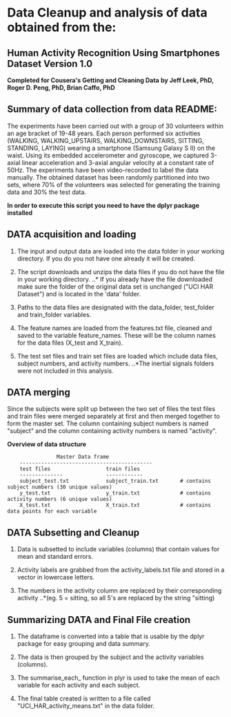 
Data Cleanup and analysis of data obtained from the:
==================================================================
Human Activity Recognition Using Smartphones Dataset Version 1.0
------------------------------------------------------------------

**Completed for Cousera's Getting and Cleaning Data**
**by Jeff Leek, PhD, Roger D. Peng, PhD, Brian Caffo, PhD**


Summary of data collection from data README:
------------------------------------------------
The experiments have been carried out with a group of 30 volunteers within an age bracket of 
19-48 years. Each person performed six activities (WALKING, WALKING_UPSTAIRS, WALKING_DOWNSTAIRS, 
SITTING, STANDING, LAYING) wearing a smartphone (Samsung Galaxy S II) on the waist. Using its 
embedded accelerometer and gyroscope, we captured 3-axial linear acceleration and 3-axial angular 
velocity at a constant rate of 50Hz. The experiments have been video-recorded to label the data manually. 
The obtained dataset has been randomly partitioned into two sets, where 70% of the volunteers was 
selected for generating the training data and 30% the test data. 


**In order to execute this script you need to have the dplyr package installed**


DATA acquisition and loading
------------------------------

1. The input and output data are loaded into the data folder in your working directory.	If you do you not have one already it will be created.

2. The script downloads and unzips the data files if you do not have the file in your working directory.
..* If you already have the file downloaded make sure the folder of the original data set is unchanged ("UCI HAR Dataset") and is located in the 'data' folder.

3. Paths to the data files are designated with the data_folder, test_folder and train_folder variables.  

4. The feature names are loaded from the features.txt file, cleaned and saved to the variable feature_names.  These will be the column names for the data files (X_test and X_train).
		
5. The test set files and train set files are loaded which include data files, subject numbers, and activity numbers.
..*The inertial signals folders were not included in this analysis. 
	
DATA merging
---------------
		
Since the subjects were split up between the two set of files the test files and train files were merged separately at first and then merged together to form the master set. The column containing subject numbers is named "subject" and the column containing activity numbers is named "activity".

**Overview of data structure**
		
					Master Data frame
		-------------------------------------------
		test files 					train files
		--------------				------------
		subject_test.txt 			subject_train.txt		# contains subject numbers (30 unique values)
		y_test.txt					y_train.txt				# contains activity numbers (6 unique values)
		X_test.txt					X_train.txt				# contains data points for each variable


DATA Subsetting and Cleanup
-----------------------------
	
1. Data is subsetted to include variables (columns) that contain values for mean and standard errors.  

2. Activity labels are grabbed from the activity_labels.txt file and stored in a vector in lowercase letters.
		
3. The numbers in the activity column are replaced by their corresponding activity 
..*(eg. 5 = sitting, so all 5's are replaced by the string "sitting)
		
Summarizing DATA and Final File creation
-----------------------------------------
	
1. The dataframe is converted into a table that is usable by the dplyr package for easy grouping and data summary.
		
2. The data is then grouped by the subject and the activity variables (columns).
		
3. The summarise_each_ function in plyr is used to take the mean of each variable for each activity and each subject.

4. The final table created is written to a file called "UCI_HAR_activity_means.txt"	in the data folder.
		
		